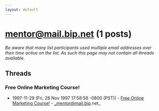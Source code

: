 ```yaml
---
layout: default
---
```


# mentor@mail.bip.net (1 posts)

_Be aware that many list participants used multiple email addresses over their time active on the list. As such this page may not contain all threads available._

## Threads

### Free Online Marketing Course!
+ 1997-11-29 (Fri, 28 Nov 1997 17:58:58 -0800 (PST)) - [Free Online Marketing Course!](/archive/1997/11/97ae5d5a7ee3432447d3dcf45824662d318d8e764a367fbcf7a4c5c724e91a25) - _mentor@mail.bip.net_

